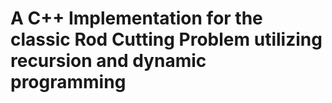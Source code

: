 # A C++ Implementation for the classic Rod Cutting Problem utilizing recursion and dynamic programming
